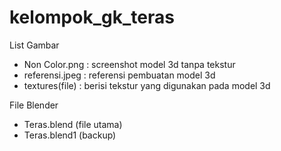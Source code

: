 # kelompok_gk_teras

List Gambar
- Non Color.png : screenshot model 3d tanpa tekstur
- referensi.jpeg : referensi pembuatan model 3d
- textures(file) : berisi tekstur yang digunakan pada model 3d

File Blender
- Teras.blend (file utama)
- Teras.blend1 (backup)
